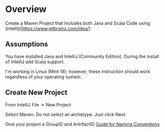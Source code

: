 # Overview
Create a Maven Project that includes both Java and Scala Code using (intellij)[https://www.jetbrains.com/idea/]


## Assumptions

You have installed Java and IntelliJ (Community Edition). During the install of IntelliJ add Scala support. 

I'm working in Linux (Mint 18); however, these instruction should work regardless of your operating system.

## Create New Project

From IntelliJ File -> New Project

Select Maven.  Do not select an archetype.  Just click Next.

Give your project a GroupID and ArtrifactID [Guide for Naming Conventions](https://maven.apache.org/guides/mini/guide-naming-conventions.html)




